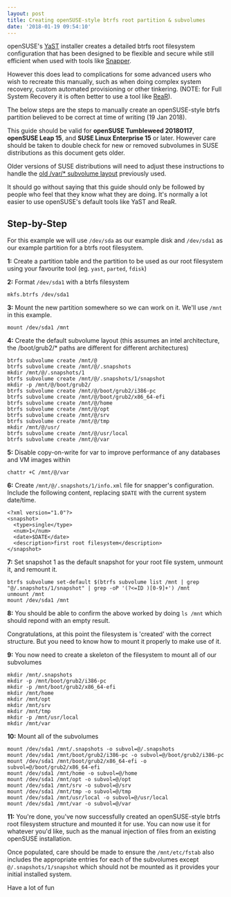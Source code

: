 ```yaml
---
layout: post
title: Creating openSUSE-style btrfs root partition & subvolumes
date: '2018-01-19 09:54:10'
---
```

openSUSE's [YaST](https://yast.github.io) installer creates a detailed btrfs root filesystem configuration that has been designed to be flexible and secure while still efficient when used with tools like [Snapper](https://snapper.io).

However this does lead to complications for some advanced users who wish to recreate this manually, such as when doing complex system recovery, custom automated provisioning or other tinkering. (NOTE: for Full System Recovery it is often better to use a tool like [ReaR](https://en.opensuse.org/SDB:Disaster_Recovery)).

The below steps are the steps to manually create an openSUSE-style btrfs partition believed to be correct at time of writing (19 Jan 2018).

This guide should be valid for **openSUSE Tumbleweed 20180117**, **openSUSE Leap 15**, and **SUSE Linux Enterprise 15** or later. However care should be taken to double check for new or removed subvolumes in SUSE distributions as this document gets older.

Older versions of SUSE distributions will need to adjust these instructions to handle the [old /var/* subvolume layout](https://en.opensuse.org/SDB:BTRFS#Old_.2Fvar.2F.2A_subvolume_layout_.28pre_Jan_2018.29) previously used.

It should go without saying that this guide should only be followed by people who feel that they know what they are doing. It's normally a lot easier to use openSUSE's default tools like YaST and ReaR.

## Step-by-Step

For this example we will use `/dev/sda` as our example disk and `/dev/sda1` as our example partition for a btrfs root filesystem.

**1:** Create a partition table and the partition to be used as our root filesystem using your favourite tool (eg. `yast`, `parted`, `fdisk`)

**2:** Format `/dev/sda1` with a btrfs filesystem

```
mkfs.btrfs /dev/sda1
```

**3:** Mount the new partition somewhere so we can work on it. We'll use `/mnt` in this example.

```
mount /dev/sda1 /mnt
```

**4:** Create the default subvolume layout (this assumes an intel architecture, the /boot/grub2/* paths are different for different architectures)

```
btrfs subvolume create /mnt/@
btrfs subvolume create /mnt/@/.snapshots
mkdir /mnt/@/.snapshots/1
btrfs subvolume create /mnt/@/.snapshots/1/snapshot
mkdir -p /mnt/@/boot/grub2/
btrfs subvolume create /mnt/@/boot/grub2/i386-pc
btrfs subvolume create /mnt/@/boot/grub2/x86_64-efi
btrfs subvolume create /mnt/@/home
btrfs subvolume create /mnt/@/opt
btrfs subvolume create /mnt/@/srv
btrfs subvolume create /mnt/@/tmp
mkdir /mnt/@/usr/
btrfs subvolume create /mnt/@/usr/local
btrfs subvolume create /mnt/@/var
```

**5:** Disable copy-on-write for var to improve performance of any databases and VM images within

```
chattr +C /mnt/@/var
```

**6:** Create `/mnt/@/.snapshots/1/info.xml` file for snapper's configuration. Include the following content, replacing `$DATE` with the current system date/time.

```
<?xml version="1.0"?>
<snapshot>
  <type>single</type>
  <num>1</num>
  <date>$DATE</date>
  <description>first root filesystem</description>
</snapshot>
```

**7:** Set snapshot 1 as the default snapshot for your root file system, unmount it, and remount it.

```
btrfs subvolume set-default $(btrfs subvolume list /mnt | grep "@/.snapshots/1/snapshot" | grep -oP '(?<=ID )[0-9]+') /mnt
unmount /mnt
mount /dev/sda1 /mnt
```

**8:** You should be able to confirm the above worked by doing `ls /mnt` which should repond with an empty result.

Congratulations, at this point the filesystem is 'created' with the correct structure. But you need to know how to mount it properly to make use of it.

**9:** You now need to create a skeleton of the filesystem to mount all of our subvolumes

```
mkdir /mnt/.snapshots
mkdir -p /mnt/boot/grub2/i386-pc
mkdir -p /mnt/boot/grub2/x86_64-efi
mkdir /mnt/home
mkdir /mnt/opt
mkdir /mnt/srv
mkdir /mnt/tmp
mkdir -p /mnt/usr/local
mkdir /mnt/var
```

**10:** Mount all of the subvolumes

```
mount /dev/sda1 /mnt/.snapshots -o subvol=@/.snapshots
mount /dev/sda1 /mnt/boot/grub2/i386-pc -o subvol=@/boot/grub2/i386-pc
mount /dev/sda1 /mnt/boot/grub2/x86_64-efi -o subvol=@/boot/grub2/x86_64-efi
mount /dev/sda1 /mnt/home -o subvol=@/home
mount /dev/sda1 /mnt/opt -o subvol=@/opt
mount /dev/sda1 /mnt/srv -o subvol=@/srv
mount /dev/sda1 /mnt/tmp -o subvol=@/tmp
mount /dev/sda1 /mnt/usr/local -o subvol=@/usr/local
mount /dev/sda1 /mnt/var -o subvol=@/var
```

**11:** You're done, you've now successfully created an openSUSE-style btrfs root filesystem structure and mounted it for use. You can now use it for whatever you'd like, such as the manual injection of files from an existing openSUSE installation. 

Once populated, care should be made to ensure the `/mnt/etc/fstab` also includes the appropriate entries for each of the subvolumes except `@/.snapshots/1/snapshot` which should not be mounted as it provides your initial installed system.

Have a lot of fun
